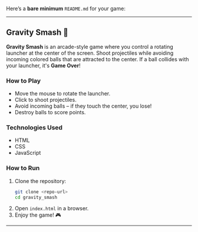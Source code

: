Here’s a **bare minimum** `README.md` for your game:  

---

## **Gravity Smash** 🚀  

**Gravity Smash** is an arcade-style game where you control a rotating launcher at the center of the screen. Shoot projectiles while avoiding incoming colored balls that are attracted to the center. If a ball collides with your launcher, it's **Game Over**!  

### **How to Play**  
- Move the mouse to rotate the launcher.  
- Click to shoot projectiles.  
- Avoid incoming balls – if they touch the center, you lose!  
- Destroy balls to score points.  

### **Technologies Used**  
- HTML  
- CSS  
- JavaScript  

### **How to Run**  
1. Clone the repository:  
   ```sh
   git clone <repo-url>
   cd gravity_smash
   ```
2. Open `index.html` in a browser.  
3. Enjoy the game! 🎮  

---
